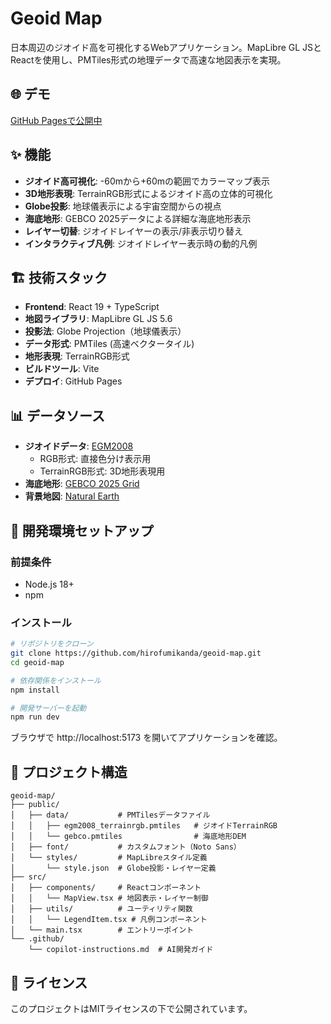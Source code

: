 # Geoid Map

日本周辺のジオイド高を可視化するWebアプリケーション。MapLibre GL JSとReactを使用し、PMTiles形式の地理データで高速な地図表示を実現。

## 🌐 デモ

[GitHub Pagesで公開中](https://hirofumikanda.github.io/geoid-map)

## ✨ 機能

- **ジオイド高可視化**: -60mから+60mの範囲でカラーマップ表示
- **3D地形表現**: TerrainRGB形式によるジオイド高の立体的可視化
- **Globe投影**: 地球儀表示による宇宙空間からの視点
- **海底地形**: GEBCO 2025データによる詳細な海底地形表示
- **レイヤー切替**: ジオイドレイヤーの表示/非表示切り替え
- **インタラクティブ凡例**: ジオイドレイヤー表示時の動的凡例

## 🏗️ 技術スタック

- **Frontend**: React 19 + TypeScript
- **地図ライブラリ**: MapLibre GL JS 5.6
- **投影法**: Globe Projection（地球儀表示）
- **データ形式**: PMTiles (高速ベクタータイル)
- **地形表現**: TerrainRGB形式
- **ビルドツール**: Vite
- **デプロイ**: GitHub Pages

## 📊 データソース

- **ジオイドデータ**: [EGM2008](https://geographiclib.sourceforge.io/1.18/geoid.html)
  - RGB形式: 直接色分け表示用
  - TerrainRGB形式: 3D地形表現用
- **海底地形**: [GEBCO 2025 Grid](https://www.gebco.net/data-products/gridded-bathymetry-data)
- **背景地図**: [Natural Earth](https://www.naturalearthdata.com/downloads/)

## 🚀 開発環境セットアップ

### 前提条件
- Node.js 18+ 
- npm

### インストール
```bash
# リポジトリをクローン
git clone https://github.com/hirofumikanda/geoid-map.git
cd geoid-map

# 依存関係をインストール
npm install

# 開発サーバーを起動
npm run dev
```

ブラウザで http://localhost:5173 を開いてアプリケーションを確認。

## 📁 プロジェクト構造

```
geoid-map/
├── public/
│   ├── data/           # PMTilesデータファイル
│   │   ├── egm2008_terrainrgb.pmtiles   # ジオイドTerrainRGB
│   │   └── gebco.pmtiles                # 海底地形DEM
│   ├── font/           # カスタムフォント（Noto Sans）
│   └── styles/         # MapLibreスタイル定義
│       └── style.json  # Globe投影・レイヤー定義
├── src/
│   ├── components/     # Reactコンポーネント
│   │   └── MapView.tsx # 地図表示・レイヤー制御
│   ├── utils/          # ユーティリティ関数
│   │   └── LegendItem.tsx # 凡例コンポーネント
│   └── main.tsx        # エントリーポイント
└── .github/
    └── copilot-instructions.md  # AI開発ガイド
```

## 📄 ライセンス

このプロジェクトはMITライセンスの下で公開されています。
